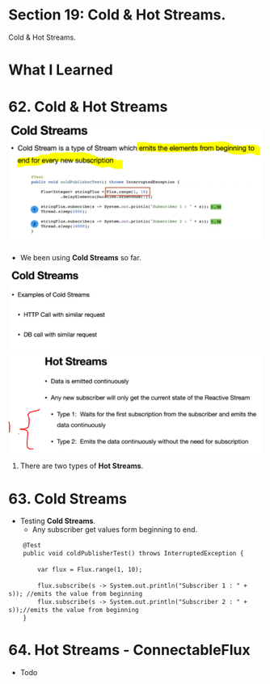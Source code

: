 # Section 19: Cold & Hot Streams.

Cold & Hot Streams.

# What I Learned

# 62. Cold & Hot Streams

<img src="coldStream.PNG" alt="reactive programming" width="600"/>

- We been using **Cold Streams** so far.

<img src="coldStream2.PNG" alt="reactive programming" width="200"/>

<br>

<img src="hotStream.PNG" alt="reactive programming" width="600"/>

1. There are two types of **Hot Streams**.

# 63. Cold Streams

- Testing **Cold Streams**.
    - Any subscriber get values form beginning to end.

```
    @Test
    public void coldPublisherTest() throws InterruptedException {

        var flux = Flux.range(1, 10);

        flux.subscribe(s -> System.out.println("Subscriber 1 : " + s)); //emits the value from beginning
        flux.subscribe(s -> System.out.println("Subscriber 2 : " + s));//emits the value from beginning
    }
```

# 64. Hot Streams - ConnectableFlux

- Todo
